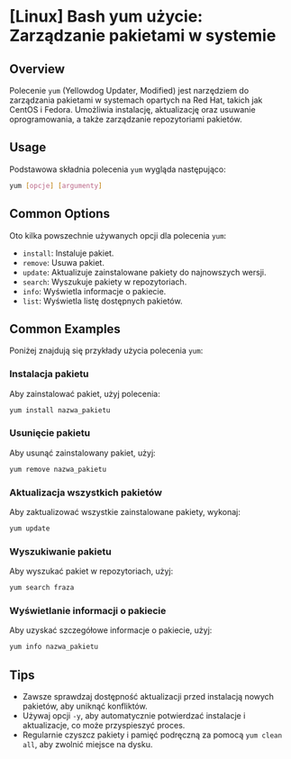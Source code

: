 # [Linux] Bash yum użycie: Zarządzanie pakietami w systemie

## Overview
Polecenie `yum` (Yellowdog Updater, Modified) jest narzędziem do zarządzania pakietami w systemach opartych na Red Hat, takich jak CentOS i Fedora. Umożliwia instalację, aktualizację oraz usuwanie oprogramowania, a także zarządzanie repozytoriami pakietów.

## Usage
Podstawowa składnia polecenia `yum` wygląda następująco:

```bash
yum [opcje] [argumenty]
```

## Common Options
Oto kilka powszechnie używanych opcji dla polecenia `yum`:

- `install`: Instaluje pakiet.
- `remove`: Usuwa pakiet.
- `update`: Aktualizuje zainstalowane pakiety do najnowszych wersji.
- `search`: Wyszukuje pakiety w repozytoriach.
- `info`: Wyświetla informacje o pakiecie.
- `list`: Wyświetla listę dostępnych pakietów.

## Common Examples
Poniżej znajdują się przykłady użycia polecenia `yum`:

### Instalacja pakietu
Aby zainstalować pakiet, użyj polecenia:

```bash
yum install nazwa_pakietu
```

### Usunięcie pakietu
Aby usunąć zainstalowany pakiet, użyj:

```bash
yum remove nazwa_pakietu
```

### Aktualizacja wszystkich pakietów
Aby zaktualizować wszystkie zainstalowane pakiety, wykonaj:

```bash
yum update
```

### Wyszukiwanie pakietu
Aby wyszukać pakiet w repozytoriach, użyj:

```bash
yum search fraza
```

### Wyświetlanie informacji o pakiecie
Aby uzyskać szczegółowe informacje o pakiecie, użyj:

```bash
yum info nazwa_pakietu
```

## Tips
- Zawsze sprawdzaj dostępność aktualizacji przed instalacją nowych pakietów, aby uniknąć konfliktów.
- Używaj opcji `-y`, aby automatycznie potwierdzać instalacje i aktualizacje, co może przyspieszyć proces.
- Regularnie czyszcz pakiety i pamięć podręczną za pomocą `yum clean all`, aby zwolnić miejsce na dysku.